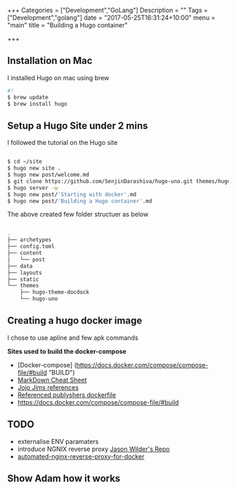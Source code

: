 +++
Categories = ["Development","GoLang"]
Description = ""
Tags = ["Development","golang"]
date = "2017-05-25T16:31:24+10:00"
menu = "main"
title = "Building a Hugo container"

+++

## Installation on Mac

I installed Hugo on mac using brew
<!-- ```javascript
brew update
brew install hugo
```bash -->

```bash
#!
$ brew update
$ brew install hugo
```

## Setup a Hugo Site under 2 mins

I followed the tutorial on the Hugo site

```bash

$ cd ~/site
$ hugo new site .
$ hugo new post/welcome.md
$ git clone https://github.com/SenjinDarashiva/hugo-uno.git themes/hugo-uno
$ hugo server -w
$ hugo new post/'Starting with docker'.md
$ hugo new post/'Building a Hugo container'.md

```
The above created few folder structuer as below

```bash

.
├── archetypes
├── config.toml
├── content
│   └── post
├── data
├── layouts
├── static
└── themes
    ├── hugo-theme-docdock
    └── hugo-uno
```

## Creating a hugo docker image

I chose to use apline and few apk commands

**Sites used to build the docker-compose**

- [Docker-compose] (https://docs.docker.com/compose/compose-file/#build "BUILD")
- [MarkDown Cheat Sheet](https://github.com/adam-p/markdown-here/wiki/Markdown-Here-Cheatsheet "Cheat Sheet")
- [Jojo Jims references ](https://github.com/jojomi/docker-hugo)
- [ Referenced publyshers dockerfile ](https://hub.docker.com/r/publysher/hugo/~/dockerfile/)
- https://docs.docker.com/compose/compose-file/#build

## TODO
- externalise ENV paramaters
- introduce NGNIX reverse proxy [Jason Wilder's Repo ](https://github.com/jwilder/nginx-proxy)
- [automated-nginx-reverse-proxy-for-docker](http://jasonwilder.com/blog/2014/03/25/automated-nginx-reverse-proxy-for-docker/)


## Show Adam how it works
